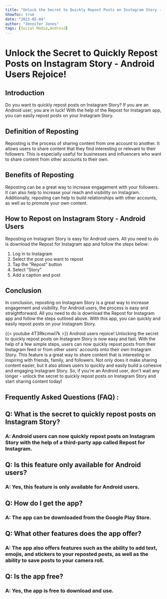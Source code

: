 ```yaml
---
title: "Unlock the Secret to Quickly Repost Posts on Instagram Story - Android Users Rejoice!"
ShowToc: true 
date: "2023-05-04"
author: "Jennifer Jones" 
tags: [Social Media,Android]
---
```

# Unlock the Secret to Quickly Repost Posts on Instagram Story - Android Users Rejoice!

## Introduction
Do you want to quickly repost posts on Instagram Story? If you are an Android user, you are in luck! With the help of the Repost for Instagram app, you can easily repost posts on your Instagram Story.

## Definition of Reposting
Reposting is the process of sharing content from one account to another. It allows users to share content that they find interesting or relevant to their followers. This is especially useful for businesses and influencers who want to share content from other accounts to their own.

## Benefits of Reposting
Reposting can be a great way to increase engagement with your followers. It can also help to increase your reach and visibility on Instagram. Additionally, reposting can help to build relationships with other accounts, as well as to promote your own content.

## How to Repost on Instagram Story - Android Users
Reposting on Instagram Story is easy for Android users. All you need to do is download the Repost for Instagram app and follow the steps below:

1. Log in to Instagram
2. Select the post you want to repost
3. Tap the “Repost” button
4. Select “Story”
5. Add a caption and post

## Conclusion
In conclusion, reposting on Instagram Story is a great way to increase engagement and visibility. For Android users, the process is easy and straightforward. All you need to do is download the Repost for Instagram app and follow the steps outlined above. With this app, you can quickly and easily repost posts on your Instagram Story.

{{< youtube 4T3Rkcmwl7k >}} 
Android users rejoice! Unlocking the secret to quickly repost posts on Instagram Story is now easy and fast. With the help of a few simple steps, users can now quickly repost posts from their Instagram feed or from other users' accounts onto their own Instagram Story. This feature is a great way to share content that is interesting or inspiring with friends, family, and followers. Not only does it make sharing content easier, but it also allows users to quickly and easily build a cohesive and engaging Instagram Story. So, if you're an Android user, don't wait any longer - unlock the secret to quickly repost posts on Instagram Story and start sharing content today!

## Frequently Asked Questions (FAQ) :
<h2>Q: What is the secret to quickly repost posts on Instagram Story?</h2>

<h3>A: Android users can now quickly repost posts on Instagram Story with the help of a third-party app called Repost for Instagram.</h3>

<h2>Q: Is this feature only available for Android users?</h2>

<h3>A: Yes, this feature is only available for Android users.</h3>

<h2>Q: How do I get the app?</h2>

<h3>A: The app can be downloaded from the Google Play Store.</h3>

<h2>Q: What other features does the app offer?</h2>

<h3>A: The app also offers features such as the ability to add text, emojis, and stickers to your reposted posts, as well as the ability to save posts to your camera roll.</h3>

<h2>Q: Is the app free?</h2>

<h3>A: Yes, the app is free to download and use.</h3>


